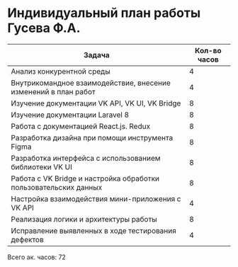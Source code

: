 # Индивидуальный план работы Гусева Ф.А.

|    Задача                                                                    |  Кол-во часов  |
|----------------------------------------------------------------------------  |----------------|
| Анализ конкурентной среды                                                | 4              |
| Внутрикомандное взаимодействие, внесение изменений в план работ    | 4              |
| Изучение документации VK API, VK UI, VK Bridge                       | 8              |
| Изучение документации Laravel 8                                         | 8              |
| Работа с документацией React.js. Redux                                 | 8              |
| Разработка дизайна при помощи инструмента Figma                        | 8              |
| Разработка интерфейса с использованием библиотеки VK UI                  | 8              |
| Работа с VK Bridge и настройка обработки пользовательских данных         | 8              |
| Настройка взаимодействия мини-приложения с VK API                        | 4              |
| Реализация логики и архитектуры работы                                    | 8             |
| Исправление выявленных в ходе тестирования дефектов                            | 4              |

Всего ак. часов: 72
